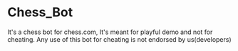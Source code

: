 # Chess_Bot
It's a chess bot for chess.com, It's meant for playful demo and not for cheating. Any use of this bot for cheating is not endorsed by us(developers)
